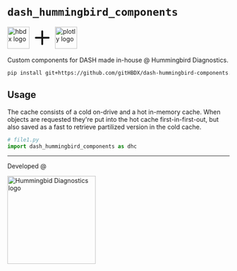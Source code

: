 # `dash_hummingbird_components` 

<img src="https://www.hummingbird-diagnostics.com/application/files/4214/6893/9202/logo.png" alt="hbdx logo" height="50"/>
<svg xmlns="http://www.w3.org/2000/svg" class="icon icon-tabler icon-tabler-plus" width="50" height="50" viewBox="0 0 24 24" stroke-width="2" stroke="currentColor" fill="none" stroke-linecap="round" stroke-linejoin="round"><path stroke="none" d="M0 0h24v24H0z" fill="none"/><path d="M12 5l0 14" /><path d="M5 12l14 0" /></svg>
<img src="https://dash.plotly.com/assets/images/plotly_logo_light.png" alt="plotly logo" height="50"/>

Custom components for DASH made in-house @ Hummingbird Diagnostics.


```bash
pip install git+https://github.com/gitHBDX/dash-hummingbird-components.git
```
## Usage

The cache consists of a cold on-drive and a hot in-memory cache. When objects are requested they're put into the hot cache first-in-first-out, but also saved as a fast to retrieve partilized version in the cold cache.

```python
# file1.py
import dash_hummingbird_components as dhc
```

-----

<p>Developed @</p>
<img src="https://www.hummingbird-diagnostics.com/application/files/4214/6893/9202/logo.png" alt="Hummingbid Diagnostics logo" width="200"/>
